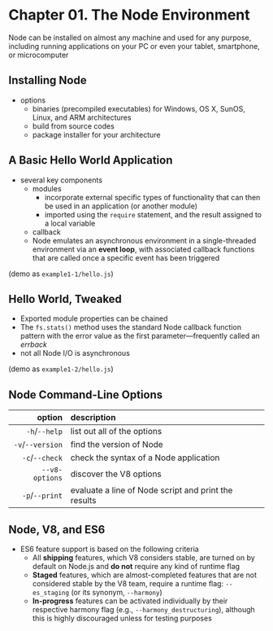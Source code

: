 # Chapter 01. The Node Environment  

Node can be installed on almost any machine and used for any purpose, including running applications on your PC or even your tablet, smartphone, or microcomputer  

## Installing Node  
+ options  
  - binaries (precompiled executables) for Windows, OS X, SunOS, Linux, and ARM architectures  
  - build from source codes  
  - package installer for your architecture  

## A Basic Hello World Application  
+ several key components  
  - modules  
    + incorporate external specific types of functionality that can then be used in an application (or another module)  
    + imported using the `require` statement, and the result assigned to a local variable  
  - callback  
  - Node emulates an asynchronous environment in a single-threaded environment via an **event loop**, with associated callback functions that are called once a specific event has been triggered 

(demo as `example1-1/hello.js`)  

## Hello World, Tweaked  
+ Exported module properties can be chained  
+ The `fs.stats()` method uses the standard Node callback function pattern with the error value as the first parameter—frequently called an *errback*  
+ not all Node I/O is asynchronous 

(demo as `example1-2/hello.js`)  

## Node Command-Line Options  

option | description 
------:|:-----------
`-h`/`--help` | list out all of the options  
`-v`/`--version`| find the version of Node 
`-c`/`--check`  | check the syntax of a Node application 
`--v8-options`  | discover the V8 options  
`-p`/`--print`  | evaluate a line of Node script and print the results

## Node, V8, and ES6  
+ ES6 feature support is based on the following criteria  
  - All **shipping** features, which V8 considers stable, are turned on by default on Node.js and **do not** require any kind of runtime flag  
  - **Staged** features, which are almost-completed features that are not considered stable by the V8 team, require a runtime flag: `--es_staging` (or its synonym, `--harmony`)  
  - **In-progress** features can be activated individually by their respective harmony flag (e.g., `--harmony_destructuring`), although this is highly discouraged unless for testing purposes  
